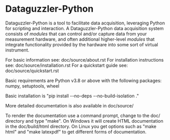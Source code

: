 Dataguzzler-Python
==================

Dataguzzler-Python is a tool to facilitate data acquisition,
leveraging Python for scripting and interaction.
A Dataguzzler-Python data acquisition system consists of *modules* that
can control and/or capture data from your measurement hardware, and
often additional higher-level *modules* that integrate functionality
provided by the hardware into some sort of virtual instrument.

For basic information see: doc/source/about.rst
For installation instructions see: doc/source/installation.rst
For a quickstart guide see: doc/source/quickstart.rst

Basic requirements are Python v3.8 or above with the following packages: numpy, setuptools, wheel

Basic installation is "pip install --no-deps --no-build-isolation ."

More detailed documentation is also available in doc/source/

To render the documentation use a command prompt, change to the
doc/ directory and type "make". On Windows it will create HTML
documentation in the doc/build/html directory. On Linux you get options
such as "make html" and "make latexpdf" to get different forms
of documentation. 
